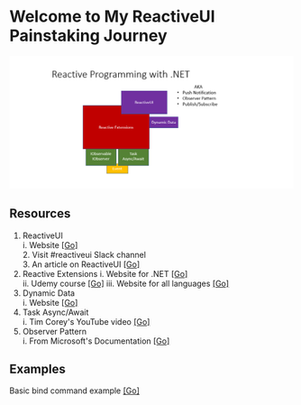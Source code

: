 # Welcome to My ReactiveUI Painstaking Journey

![AddImage](Image1.png)  

## Resources  
1. ReactiveUI  
   i. Website [[Go]](https://www.reactiveui.net/)   
   2. Visit #reactiveui Slack channel  
   3. An article on ReactiveUI [[Go]](https://www.toptal.com/wpf/reactiveui-and-mvvm-in-wpf)  
2. Reactive Extensions
   i. Website for .NET [[Go]](https://dotnetfoundation.org/projects/reactive-extensions)   
   ii. Udemy course [[Go]](https://www.udemy.com/course/rxdotnet/) 
   iii.  Website for all languages [[Go]](http://reactivex.io/)    
3. Dynamic Data  
   i. Website [[Go]](https://dynamic-data.org/)   
4. Task Async/Await  
   i. Tim Corey's YouTube video [[Go]](https://www.youtube.com/watch?v=2moh18sh5p4)   
5. Observer Pattern  
   i. From Microsoft's Documentation [[Go]](https://docs.microsoft.com/en-us/dotnet/standard/events/observer-design-pattern)   



## Examples  

Basic bind command example [[Go]](https://www.reactiveui.net/docs/handbook/data-binding/windows-presentation-foundation)  
